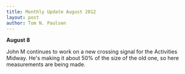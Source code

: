 ```yaml
---
title: Monthly Update August 2012 
layout: post
author: Tom N. Paulsen
---
```




 **August 8**   
  
 John M continues to work on a new crossing signal for the Activities Midway. He's making it about 50% of the size of the old one, so here measurements are being made. 
 
 